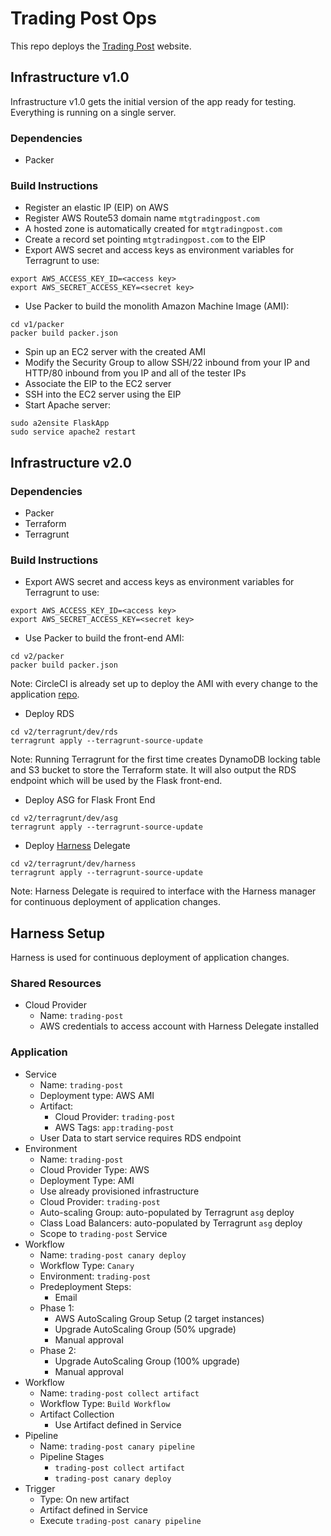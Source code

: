 # Trading Post Ops

This repo deploys the [Trading Post](https://github.com/cheuklau/trading-post) website.

## Infrastructure v1.0

Infrastructure v1.0 gets the initial version of the app ready for testing. Everything is running on a single server.

### Dependencies

- Packer

### Build Instructions

- Register an elastic IP (EIP) on AWS
- Register AWS Route53 domain name `mtgtradingpost.com`
- A hosted zone is automatically created for `mtgtradingpost.com`
- Create a record set pointing `mtgtradingpost.com` to the EIP
- Export AWS secret and access keys as environment variables for Terragrunt to use:
```
export AWS_ACCESS_KEY_ID=<access key>
export AWS_SECRET_ACCESS_KEY=<secret key>
```
- Use Packer to build the monolith Amazon Machine Image (AMI):
```
cd v1/packer
packer build packer.json
```
- Spin up an EC2 server with the created AMI
- Modify the Security Group to allow SSH/22 inbound from your IP and HTTP/80 inbound from you IP and all of the tester IPs
- Associate the EIP to the EC2 server
- SSH into the EC2 server using the EIP
- Start Apache server:
```
sudo a2ensite FlaskApp
sudo service apache2 restart
```

## Infrastructure v2.0

### Dependencies

- Packer
- Terraform
- Terragrunt

### Build Instructions

- Export AWS secret and access keys as environment variables for Terragrunt to use:
```
export AWS_ACCESS_KEY_ID=<access key>
export AWS_SECRET_ACCESS_KEY=<secret key>
```
- Use Packer to build the front-end AMI:
```
cd v2/packer
packer build packer.json
```
Note: CircleCI is already set up to deploy the AMI with every change to the application [repo](https://github.com/cheuklau/trading-post).
- Deploy RDS
```
cd v2/terragrunt/dev/rds
terragrunt apply --terragrunt-source-update
```
Note: Running Terragrunt for the first time creates DynamoDB locking table and S3 bucket to store the Terraform state. It will also output the RDS endpoint which will be used by the Flask front-end.
- Deploy ASG for Flask Front End
```
cd v2/terragrunt/dev/asg
terragrunt apply --terragrunt-source-update
```
- Deploy [Harness](https://harness.io) Delegate
```
cd v2/terragrunt/dev/harness
terragrunt apply --terragrunt-source-update
```
Note: Harness Delegate is required to interface with the Harness manager for continuous deployment of application changes.

## Harness Setup

Harness is used for continuous deployment of application changes.

### Shared Resources

- Cloud Provider
    + Name: `trading-post`
    + AWS credentials to access account with Harness Delegate installed

### Application

- Service
    + Name: `trading-post`
    + Deployment type: AWS AMI
    + Artifact:
        * Cloud Provider: `trading-post`
        * AWS Tags: `app:trading-post`
    + User Data to start service requires RDS endpoint
- Environment
    + Name: `trading-post`
    + Cloud Provider Type: AWS
    + Deployment Type: AMI
    + Use already provisioned infrastructure
    + Cloud Provider: `trading-post`
    + Auto-scaling Group: auto-populated by Terragrunt `asg` deploy
    + Class Load Balancers: auto-populated by Terragrunt `asg` deploy
    + Scope to `trading-post` Service
- Workflow
    + Name: `trading-post canary deploy`
    + Workflow Type: `Canary`
    + Environment: `trading-post`
    + Predeployment Steps:
        * Email
    + Phase 1:
        * AWS AutoScaling Group Setup (2 target instances)
        * Upgrade AutoScaling Group (50% upgrade)
        * Manual approval
    + Phase 2:
        * Upgrade AutoScaling Group (100% upgrade)
        * Manual approval
- Workflow
    + Name: `trading-post collect artifact`
    + Workflow Type: `Build Workflow`
    + Artifact Collection
        * Use Artifact defined in Service
- Pipeline
    + Name: `trading-post canary pipeline`
    + Pipeline Stages
        * `trading-post collect artifact`
        * `trading-post canary deploy`
- Trigger
    + Type: On new artifact
    + Artifact defined in Service
    + Execute `trading-post canary pipeline`